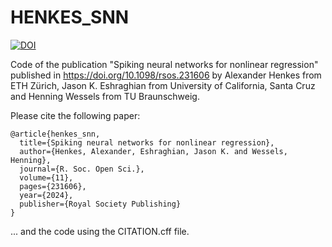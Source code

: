 # HENKES_SNN

[![DOI](https://zenodo.org/badge/DOI/10.5281/zenodo.xxx.svg)](https://doi.org/10.5281/zenodo.xxx)

Code of the publication "Spiking neural networks for nonlinear regression" published in 
https://doi.org/10.1098/rsos.231606 by 
Alexander Henkes from ETH Zürich, Jason K. Eshraghian from University of California, Santa Cruz and Henning Wessels from TU Braunschweig.

Please cite the following paper:

    @article{henkes_snn,
      title={Spiking neural networks for nonlinear regression},
      author={Henkes, Alexander, Eshraghian, Jason K. and Wessels, Henning},
      journal={R. Soc. Open Sci.},
      volume={11},
      pages={231606},
      year={2024},
      publisher={Royal Society Publishing}
    }

... and the code using the CITATION.cff file.
